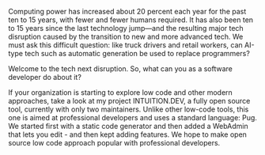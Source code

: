 Computing power has increased about 20 percent each year for the past ten to 15 years, with fewer and fewer humans required. It has also been ten to 15 years since the last technology jump—and the resulting major tech disruption caused by the transition to new and more advanced tech. We must ask this difficult question: like truck drivers and retail workers, can AI-type tech such as automatic generation be used to replace programmers?

Welcome to the tech next disruption. So, what can you as a software developer do about it? 

If your organization is starting to explore low code and other modern approaches, take a look at my project INTUITION.DEV, a fully open source tool, currently with only two maintainers. Unlike other low-code tools, this one is aimed at professional developers and uses a standard language: Pug. We started first with a static code generator and then added a WebAdmin that lets you edit - and then kept adding features. We hope to make open source low code approach popular with professional developers.